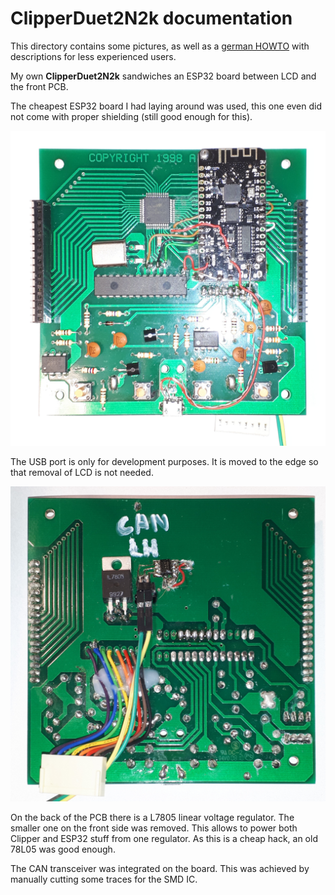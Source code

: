 # __ClipperDuet2N2k__ documentation

This directory contains some pictures, as well as a [german HOWTO](HOWTO_de.md) with descriptions for less experienced users.

My own __ClipperDuet2N2k__ sandwiches an ESP32 board between LCD and the front PCB.

The cheapest ESP32 board I had laying around was used, this one even did not come with proper shielding (still good enough for this).

![modded pcb1 front with ESP32 board](sp_clipperduet2n2k_pcb1_front.jpg)

The USB port is only for development purposes. It is moved to the edge so that removal of LCD is not needed.

![modded pcb1 front with ESP32 board](sp_clipperduet2n2k_pcb1_back.jpg)

On the back of the PCB there is a L7805 linear voltage regulator. The smaller one on the front side was removed. This allows to power both Clipper and ESP32 stuff from one regulator. As this is a cheap hack, an old 78L05 was good enough.

The CAN transceiver was integrated on the board. This was achieved by manually cutting some traces for the SMD IC.
